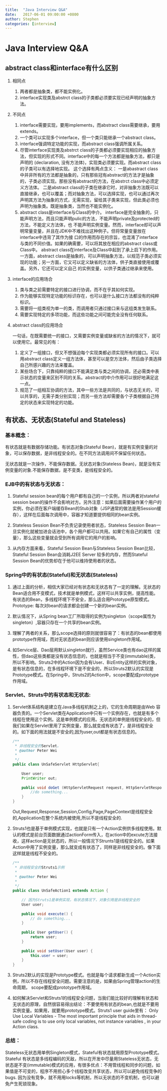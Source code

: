 ```yaml
---
title:  "Java Interview Q&A"
date:   2017-06-01 09:00:00 +0800
author: Stephen
categories: [interview]
---
```


# Java Interview Q&A

## abstract class和interface有什么区别

1. 相同点
   1. 两者都是抽象类，都不能实例化。
   2. interface实现类及abstrct class的子类都必须要实现已经声明的抽象方法。

2. 不同点
   1. interface需要实现，要用implements，而abstract class需要继承，要用extends。
   2. 一个类可以实现多个interface，但一个类只能继承一个abstract class。
   3. interface强调特定功能的实现，而abstract class强调所属关系。 
   4. 尽管interface实现类及abstrct class的子类都必须要实现相应的抽象方法，但实现的形式不同。interface中的每一个方法都是抽象方法，都只是声明的 (declaration, 没有方法体)，实现类必须要实现。而abstract class的子类可以有选择地实现。
  这个选择有两点含义：
    一是abastract class中并非所有的方法都是抽象的，只有那些冠有abstract的方法才是抽象的，子类必须实现。那些没有abstract的方法，在abstrct class中必须定义方法体。
    二是abstract class的子类在继承它时，对非抽象方法既可以直接继承，也可以覆盖；而对抽象方法，可以选择实现，也可以通过再次声明其方法为抽象的方式，无需实现，留给其子类来实现，但此类必须也声明为抽象类。既是抽象类，当然也不能实例化。
   5. abstract class是interface与Class的中介。
  interface是完全抽象的，只能声明方法，而且只能声明pulic的方法，不能声明private及protected的方法，不能定义方法体，也 不能声明实例变量。然而，interface却可以声明常量变量，并且在JDK中不难找出这种例子。但将常量变量放在interface中违背了其作为接 口的作用而存在的宗旨，也混淆了interface与类的不同价值。如果的确需要，可以将其放在相应的abstract class或Class中。
  abstract class在interface及Class中起到了承上启下的作用。一方面，abstract class是抽象的，可以声明抽象方法，以规范子类必须实现的功能；另一方面，它又可以定义缺省的方法体，供子类直接使用或覆盖。另外，它还可以定义自己 的实例变量，以供子类通过继承来使用。

3. interface的应用场合
   1. 类与类之前需要特定的接口进行协调，而不在乎其如何实现。
   2. 作为能够实现特定功能的标识存在，也可以是什么接口方法都没有的纯粹标识。
   3. 需要将一组类视为单一的类，而调用者只通过接口来与这组类发生联系。
   4. 需要实现特定的多项功能，而这些功能之间可能完全没有任何联系。

4. abstract class的应用场合
  
   一句话，在既需要统一的接口，又需要实例变量或缺省的方法的情况下，就可以使用它。最常见的有：
   1. 定义了一组接口，但又不想强迫每个实现类都必须实现所有的接口。可以用abstract class定义一组方法体，甚至可以是空方法体，然后由子类选择自己所感兴趣的方法来覆盖。
   2. 某些场合下，只靠纯粹的接口不能满足类与类之间的协调，还必需类中表示状态的变量来区别不同的关系。abstract的中介作用可以很好地满足这一点。
   3. 规范了一组相互协调的方法，其中一些方法是共同的，与状态无关的，可以共享的，无需子类分别实现；而另一些方法却需要各个子类根据自己特定的状态来实现特定的功能。
  
## 有状态、无状态(Stateful and Stateless)

### 基本概念： 

有状态就是有数据存储功能。有状态对象(Stateful Bean)，就是有实例变量的对象，可以保存数据，是非线程安全的。在不同方法调用间不保留任何状态。 

无状态就是一次操作，不能保存数据。无状态对象(Stateless Bean)，就是没有实例变量的对象.不能保存数据，是不变类，是线程安全的。 

### EJB中的有状态与无状态： 

1. Stateful session bean的每个用户都有自己的一个实例，所以两者对stateful session bean的操作不会影响对方。另外注意：如果后面需要操作某个用户的实例，你必须在客户端缓存Bean的Stub对象（JSP通常的做法是用Session缓存），这样在后面每次调用中，容器才知道要提供相同的bean实例。 

2. Stateless Session Bean不负责记录使用者状态，Stateless Session Bean一旦实例化就被加进会话池中，各个用户都可以共用。如果它有自己的属性（变量），那么这些变量就会受到所有调用它的用户的影响。 

3. 从内存方面来看，Stateful Session Bean与Stateless Session Bean比较，Stateful Session Bean会消耗J2EE Server 较多的内存，然而Stateful Session Bean的优势却在于他可以维持使用者的状态。 

### Spring中的有状态(Stateful)和无状态(Stateless) 

1. 通过上面的分析，相信大家已经对有状态和无状态有了一定的理解。无状态的Bean适合用不变模式，技术就是单例模式，这样可以共享实例，提高性能。有状态的Bean，多线程环境下不安全，那么适合用Prototype原型模式。Prototype: 每次对bean的请求都会创建一个新的bean实例。 

2. 默认情况下，从Spring bean工厂所取得的实例为singleton（scope属性为singleton）,容器只存在一个共享的bean实例。 

3. 理解了两者的关系，那么scope选择的原则就很容易了：有状态的bean都使用prototype作用域，而对无状态的bean则应该使用singleton作用域。 

4. 如Service层、Dao层用默认singleton就行，虽然Service类也有dao这样的属性，但dao这些类都是没有状态信息的，也就是相当于不变(immutable)类，所以不影响。Struts2中的Action因为会有User、BizEntity这样的实例对象，是有状态信息的，在多线程环境下是不安全的，所以Struts2默认的实现是Prototype模式。在Spring中，Struts2的Action中，scope要配成prototype作用域。 

### Servlet、Struts中的有状态和无状态: 

1. Servlet体系结构是建立在Java多线程机制之上的，它的生命周期是由Web 容器负责的。一个Servlet类在Application中只有一个实例存在，也就是有多个线程在使用这个实例。这是单例模式的应用。无状态的单例是线程安全的，但我们如果在Servlet里用了实例变量，那么就变成有状态了，是非线程安全的。如下面的用法就是不安全的,因为user,out都是有状态信息的。

   ```java
   /** 
    * 非线程安全的Servlet。 
    * @author Peter Wei 
    * 
    */  
   public class UnSafeServlet HttpServlet{  
      
       User user;  
       PrintWriter out;  
      
       public void doGet (HttpServletRequest request, HttpServletResponse response)throws ServletException, IOException{  
           //do something...  
       }  
   }  
   ```

   Out,Request,Response,Session,Config,Page,PageContext是线程安全的,Application在整个系统内被使用,所以不是线程安全的.

2. Struts1也是基于单例模式实现，也就是只有一个Action实例供多线程使用。默认的模式是前台页面数据通过actionForm传入，在action中的excute方法接收，这样action是无状态的，所以一般情况下Strunts1是线程安全的。如果Action中用了实例变量，那么就变成有状态了，同样是非线程安全的。像下面这样就是线程不安全的。

   ```java
   /** 
    * 非线程安全的Struts1示例 
    *  
    * @author Peter Wei 
    *  
    */  
   public class UnSafeAction1 extends Action {  
     
       // 因为Struts1是单例实现，有状态情况下，对象引用是非线程安全的  
       User user;  
     
       public void execute() {  
           // do something...  
       }  
     
       public User getUser() {  
           return user;  
       }  
     
       public void setUser(User user) {  
           this.user = user;  
       }  
   }  
   ```

3. Struts2默认的实现是Prototype模式。也就是每个请求都新生成一个Action实例，所以不存在线程安全问题。需要注意的是，如果由Spring管理action的生命周期， scope要配成prototype作用域。 

4. 如何解决Servlet和Struts1的线程安全问题，当我们能比较好的理解有状态和无状态的原理，自然很容易得出结论：不要使用有状态的bean,也就是不要用实例变量。如果用，就要用prototype模式。Struts1 user guide里有： Only Use Local Variables - The most important principle that aids in thread-safe coding is to use only local variables, not instance variables , in your Action class. 

### 总结： 
Stateless无状态用单例Singleton模式，Stateful有状态就用原型Prototype模式。 
Stateful 有状态是多线程编码的天敌，所以在开发中尽量用Stateless无状态，无状态是不变(immutable)模式的应用，有很多优点：不用管线程和同步的问题，如果值是不可变的，程序不用担心多个线程改变共享状态，所以可以避免线程竞争的bugs. 因为没有竞争，就不用用locks等机制，所以无状态的不变机制，也可以避免产生死锁现象。 
